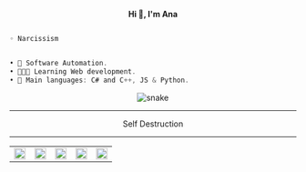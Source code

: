 <p align='center'>
  <b>Hi 👋, I'm Ana </b><br>
  



```py

◦ Narcissism

```
```csharp

• 🤖 Software Automation.
• 👨🏻‍💻 Learning Web development.
• 🌟 Main languages: C# and C++, JS & Python.
```

<div align="center">
  <img  src="https://camo.githubusercontent.com/088613be10856a26a2fae323c3c705780f0227de7605bdc0c60f55007339d7bd/68747470733a2f2f6d65646961342e67697068792e636f6d2f6d656469612f76312e59326c6b505463354d4749334e6a4578596e6f3561476479616e7033623238784d6d353161473879646e683661335a6959575a7564477730646d773361326873634441354e435a6c634431324d563970626e526c636d35686246396e61575a66596e6c666157516d5933513963772f7666546e7a3251564a316970322f67697068792e676966"
       alt="snake" /></a>
</div>


--------------------------------------
										
 <p align="center"> Self Destruction

--------------------------------------

<table align="center">
  <tr>
    <td align="center">
      <a href="https://instagram.com/anawhty">
        <img align="center" alt="Instagram" width="20px" src="https://simpleicons.vercel.app/instagram/6366f1" />
      </a>
    </td>
    <td align="center">
      <a href="https://twitch.com/anawhty">
        <img align="center" alt="Twitch" width="20px" src="https://simpleicons.now.sh/twitch/6366f1" />
      </a>
    </td>
    <td align="center">
      <a href="https://discord.com/users/192203761052155904">
        <img align="center" alt="Twitter" width="20px" src="https://simpleicons.vercel.app/discord/6366f1" />
      </a>
    </td>
    <td align="center">
      <a href="https://www.tiktok.com/@anawhty/">
        <img align="center" alt="TikTok" width="20px" src="https://simpleicons.vercel.app/tiktok/6366f1" />
      </a>
    </td>
    <td align="center">
      <a href="https://www.youtube.com/channel/UCQpRUttKZN9Pn9-Pq-xt0jQ">
        <img align="center" alt="YouTube" width="20px" src="https://simpleicons.vercel.app/youtube/6366f1" />
      </a>
    </td>
  </tr>
</table>
